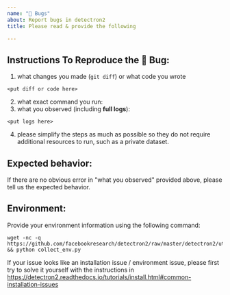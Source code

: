 ```yaml
---
name: "🐛 Bugs"
about: Report bugs in detectron2
title: Please read & provide the following

---
```


## Instructions To Reproduce the 🐛 Bug:

1. what changes you made (`git diff`) or what code you wrote
```
<put diff or code here>
```
2. what exact command you run:
3. what you observed (including __full logs__):
```
<put logs here>
```
4. please simplify the steps as much as possible so they do not require additional resources to
	 run, such as a private dataset.

## Expected behavior:

If there are no obvious error in "what you observed" provided above,
please tell us the expected behavior.

## Environment:

Provide your environment information using the following command:
```
wget -nc -q https://github.com/facebookresearch/detectron2/raw/master/detectron2/utils/collect_env.py && python collect_env.py
```

If your issue looks like an installation issue / environment issue,
please first try to solve it yourself with the instructions in
https://detectron2.readthedocs.io/tutorials/install.html#common-installation-issues
